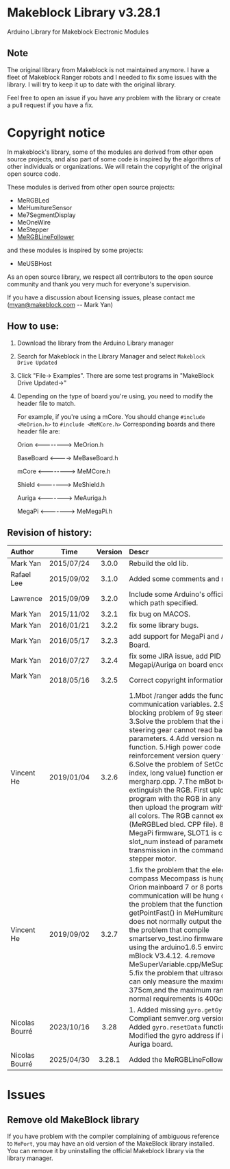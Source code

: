 # Makeblock Library v3.28.1

Arduino Library for Makeblock Electronic Modules

## Note
The original library from Makeblock is not maintained anymore. I have a fleet of Makeblock Ranger robots and I needed to fix some issues with the library. I will try to keep it up to date with the original library.

Feel free to open an issue if you have any problem with the library or create a pull request if you have a fix.

# Copyright notice

In makeblock's library, some of the modules are derived from other open source projects, and also part of some code is inspired by the algorithms of other individuals or organizations. We will retain the copyright of the original open source code.

These modules is derived from other open source projects:

- MeRGBLed
- MeHumitureSensor
- Me7SegmentDisplay
- MeOneWire
- MeStepper
- [MeRGBLineFollower](./doc/devices/MeRGBLineFollower.md)

and these modules is inspired by some projects:

- MeUSBHost

As an open source library, we respect all contributors to the open source community and thank you very much for everyone's supervision.

If you have a discussion about licensing issues, please contact me (myan@makeblock.com -- Mark Yan)

## How to use:

1. Download the library from the Arduino Library manager
2. Search for Makeblock in the Library Manager and select `Makeblock Drive Updated`
4. Click "File-> Examples". There are some test programs in "MakeBlock Drive Updated->"
5. Depending on the type of board you're using, you need to modify the header file to match.

   For example, if you're using a mCore. You should change `#include <MeOrion.h>` to `#include <MeMCore.h>`
   Corresponding boards and there header file are:

   Orion <-------->  MeOrion.h

   BaseBoard <---->  MeBaseBoard.h

   mCore <-------->  MeMCore.h

   Shield <------->  MeShield.h

   Auriga <------->  MeAuriga.h

   MegaPi <------->  MeMegaPi.h

## Revision of history:

|Author      |       Time      |   Version    |    Descr     |
|:--------   |      :-----:    |   :----:     |    :-----    |
|Mark Yan    |     2015/07/24  |   3.0.0      |    Rebuild the old lib.|
|Rafael Lee  |     2015/09/02  |   3.1.0      |    Added some comments and macros.|
|Lawrence    |     2015/09/09  |   3.2.0      |    Include some Arduino's official headfiles which path specified.|
|Mark Yan    |     2015/11/02  |   3.2.1      |    fix bug on MACOS.|
|Mark Yan    |     2016/01/21  |   3.2.2      |    fix some library bugs.|
|Mark Yan    |     2016/05/17  |   3.2.3      |    add support for MegaPi and Auriga Board.|
|Mark Yan    |     2016/07/27  |   3.2.4      |    fix some JIRA issue, add PID motion for Megapi/Auriga on board encoder motor.|
|Mark Yan    |     2018/05/16  |   3.2.5      |    Correct copyright information.|
|Vincent He  |     2019/01/04  |   3.2.6      |    1.Mbot /ranger adds the function of communication variables. 2.Solve the blocking problem of 9g steering gear. 3.Solve the problem that the intelligent steering gear cannot read back the parameters. 4.Add version number function. 5.High power code motor reinforcement version query function. 6.Solve the problem of SetColor (uint8_t index, long value) function error in mergharp.cpp. 7.The mBot board cannot extinguish the RGB. First upload the program with the RGB in any color, and then upload the program with the RGB in all colors. The RGB cannot extinguish (MeRGBLed bled. CPP file). 8.In the MegaPi firmware, SLOT1 is changed to slot_num instead of parameter transmission in the command processing stepper motor.|
|Vincent He  |     2019/09/02  |   3.2.7      |    1.fix the problem that the electronic compass Mecompass is hung on the Orion mainboard 7 or 8 ports and communication will be hung dead. 2.fix the problem that the function getPointFast() in MeHumitureSensor.cpp does not normally output the value. 3.fix the problem that compile smartservo_test.ino firmware error report using the arduino1.6.5 environment with mBlock V3.4.12. 4.remove MeSuperVariable.cpp/MeSuperVariable.h. 5.fix the problem that ultrasonic module can only measure the maximum range of 375cm,and the maximum range of normal requirements is 400cm.|
| Nicolas Bourré |  2023/10/16 | 3.28 | 1. Added missing `gyro.getGyroZ`. 2. Compliant semver.org version number. 3. Added `gyro.resetData` function. 4. Modified the gyro address if it is an Auriga board. |
| Nicolas Bourré |  2025/04/30 | 3.28.1 | Added the MeRGBLineFollower class. |

# Issues

## Remove old MakeBlock library
If you have problem with the compiler complaining of ambiguous reference to `MePort`, you may have an old version of the MakeBlock library installed. You can remove it by uninstalling the official Makeblock library via the library manager.